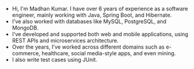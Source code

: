 
* Hi, I'm Madhan Kumar. I have over 6 years of experience as a software engineer, mainly working with Java, Spring Boot, and Hibernate. 
* I’ve also worked with databases like MySQL, PostgreSQL, and MongoDB.
* I’ve developed and supported both web and mobile applications, using REST APIs and microservices architecture. 
* Over the years, I’ve worked across different domains such as e-commerce, healthcare, social media-style apps, and even mining.
* I also write test cases using JUnit.
